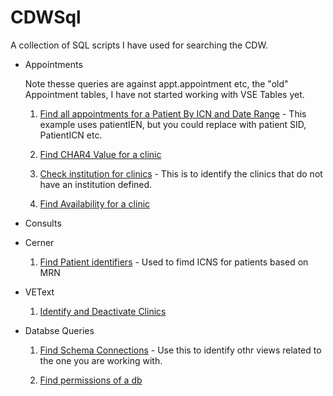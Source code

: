 # CDWSql
A collection of SQL scripts I have used for searching the CDW.

* Appointments 
    
    Note thesse queries are against appt.appointment etc, the "old" Appointment tables, I have not started working with VSE Tables yet. 

    1. [Find all appointments for a Patient By ICN and Date Range](./Appts/find%20appointments%20with%20comments.sql) - This example uses patientIEN, but you could replace with patient SID, PatientICN etc. 

    2. [Find CHAR4 Value for a clinic](./Appts/CHAR4.sql)

    3. [Check institution for clinics](./Appts/getClinicInstitution.sql) - This is to identify the clinics that do not have an institution defined. 

    4. [Find Availability for a clinic](./Appts/availability3.sql)

* Consults

* Cerner

    1. [Find Patient identifiers](./cdwwork2/CernerMRN.sql) - Used to fimd ICNS for patients based on MRN

* VEText  

    1. [Identify and Deactivate Clinics](./VEText/ZZ%20audit.sql)

* Databse Queries

    1. [Find Schema Connections](./Dba/findSchemaConnections.sql) - Use this to identify othr views related to the one you are working with. 

    2. [Find permissions of a db](./Dba/permissions1.sql)